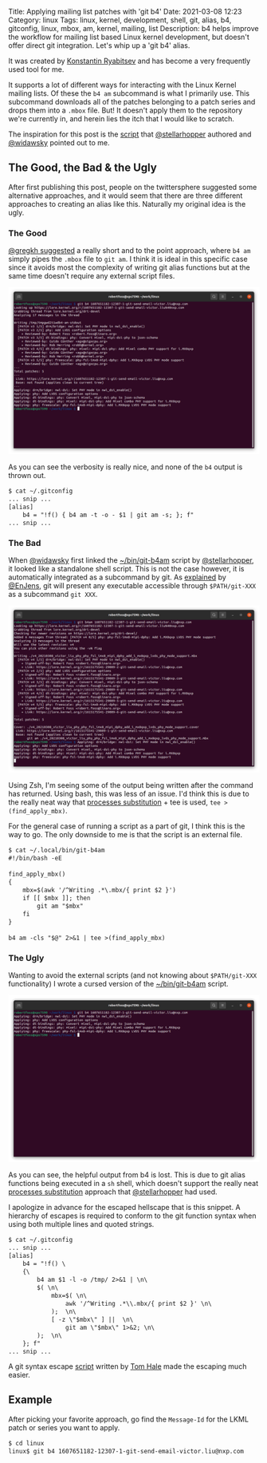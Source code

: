 Title: Applying mailing list patches with 'git b4'
Date: 2021-03-08 12:23
Category: linux
Tags: linux, kernel, development, shell, git, alias, b4, gitconfig, linux, mbox, am, kernel, mailing, list
Description: b4 helps improve the workflow for mailing list based Linux kernel development, but doesn't offer direct git integration. Let's whip up a 'git b4' alias.

It was created by
[Konstantin Ryabitsev](https://people.kernel.org/monsieuricon/introducing-b4-and-patch-attestation)
and has become a very frequently used tool for me.

It supports a lot of different ways for interacting with the Linux Kernel mailing lists.
Of these the `b4 am` subcommand is what I primarily use. This subcommand downloads all of
the patches belonging to a patch series and drops them into a `.mbox` file. But! It doesn't
apply them to the repository we're currently in, and herein lies the itch that I would like
to scratch.

The inspiration for this post is the
[script](https://twitter.com/widawsky/status/1365378004914905088) that
[@stellarhopper](https://twitter.com/stellarhopper) authored and
[@widawsky](https://twitter.com/widawsky)
pointed out to me.

## The Good, the Bad & the Ugly

After first publishing this post, people on the twittersphere suggested some alternative approaches,
and it would seem that there are three different approaches to creating an alias like this.
Naturally my original idea is the ugly.


### The Good

[@gregkh suggested](https://twitter.com/gregkh/status/1368932670206525441?s=20) a really short
and to the point approach, where `b4 am` simply pipes the `.mbox` file to `git am`. I think
it is ideal in this specific case since it avoids most the complexity of writing git alias
functions but at the same time doesn't require any external script files.

[![Alt text](/images/2021-03-08_git_b4_gkh.png "git b4 shell output - @gregkh approach")
](/images/2021-03-08_git_b4_gkh.png)

As you can see the verbosity is really nice, and none of the `b4` output is thrown out.

    $ cat ~/.gitconfig
    ... snip ...
    [alias]
    	b4 = "!f() { b4 am -t -o - $1 | git am -s; }; f"
    ... snip ...


### The Bad

When [@widawsky](https://twitter.com/widawsky) first linked the
[~/bin/git-b4am](https://twitter.com/widawsky/status/1365378004914905088)
script by [@stellarhopper](https://twitter.com/stellarhopper), it looked like
a standalone shell script. This is not the case however, it is automatically integrated
as a subcommand by git. As [explained](https://twitter.com/EnJens/status/1368885953939521536?s=20)
by [@EnJens](https://twitter.com/EnJens/), git will present any executable accessible
through `$PATH/git-XXX` as a subcommand `git XXX`.

[![Alt text](/images/2021-03-08_git_b4_stellarhopper.png "git b4 shell output - @stellarhopper approach")
](/images/2021-03-08_git_b4_stellarhopper.png)

Using Zsh, I'm seeing some of the output being written after the command has returned.
Using bash, this was less of an issue. I'd think this is due to the really neat way that
[processes substitution](https://en.wikipedia.org/wiki/Process_substitution) + tee is
used, `tee >(find_apply_mbx)`.

For the general case of running a script as a part of git, I think this is the way to
go. The only downside to me is that the script is an external file.

    $ cat ~/.local/bin/git-b4am
    #!/bin/bash -eE

    find_apply_mbx()
    {
        mbx=$(awk '/^Writing .*\.mbx/{ print $2 }')
        if [[ $mbx ]]; then
            git am "$mbx"
        fi
    }

    b4 am -cls "$@" 2>&1 | tee >(find_apply_mbx)


### The Ugly

Wanting to avoid the external scripts (and not knowing about `$PATH/git-XXX` functionality)
I wrote a cursed version of the [~/bin/git-b4am](https://twitter.com/widawsky/status/1365378004914905088)
script.

[![Alt text](/images/2021-03-08_git_b4.png "git b4 shell output")
](/images/2021-03-08_git_b4.png)

As you can see, the helpful output from b4 is lost. This is due to
git alias functions being executed in a `sh` shell, which doesn't support the really
neat [processes substitution](https://en.wikipedia.org/wiki/Process_substitution) approach
that [@stellarhopper](https://twitter.com/stellarhopper) had used.

I apologize in advance for the escaped hellscape that is this snippet. A hierarchy of
escapes is required to conform to the git function syntax when using both multiple lines and
quoted strings.

    $ cat ~/.gitconfig
    ... snip ...
    [alias]
    	b4 = "!f() \
    	{\
    		b4 am $1 -l -o /tmp/ 2>&1 | \n\
    		$( \n\
    			mbx=$( \n\
    				awk '/^Writing .*\\.mbx/{ print $2 }' \n\
    			);  \n\
    			[ -z \"$mbx\" ] ||  \n\
    				git am \"$mbx\" 1>&2; \n\
    		);  \n\
    	}; f"
    ... snip ...

A git syntax escape [script](https://gist.github.com/HaleTom/61e2c94dc4d76b58c9f38fc8b6cec3ae)
written by [Tom Hale](https://gist.github.com/HaleTom) made the escaping much easier.

## Example

After picking your favorite approach, go find the `Message-Id` for the LKML
patch or series you want to apply.


    $ cd linux
    linux$ git b4 1607651182-12307-1-git-send-email-victor.liu@nxp.com
